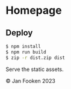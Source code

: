 # Homepage

## Deploy

```sh
$ npm install
$ npm run build
$ zip -r dist.zip dist
```

Serve the static assets.

© Jan Fooken 2023
